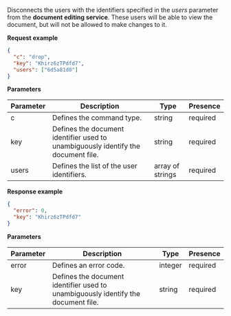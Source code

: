 Disconnects the users with the identifiers specified in the *users* parameter from the **document editing service**. These users will be able to view the document, but will not be allowed to make changes to it.

**Request example**

``` json
{
  "c": "drop",
  "key": "Khirz6zTPdfd7",
  "users": ["6d5a81d0"]
}
```

**Parameters**

| Parameter | Description                                                                       | Type             | Presence |
| --------- | --------------------------------------------------------------------------------- | ---------------- | -------- |
| c         | Defines the command type.                                                         | string           | required |
| key       | Defines the document identifier used to unambiguously identify the document file. | string           | required |
| users     | Defines the list of the user identifiers.                                         | array of strings | required |

**Response example**

``` json
{
  "error": 0,
  "key": "Khirz6zTPdfd7"
}
```

**Parameters**

| Parameter | Description                                                                       | Type    | Presence |
| --------- | --------------------------------------------------------------------------------- | ------- | -------- |
| error     | Defines an error code.                                                            | integer | required |
| key       | Defines the document identifier used to unambiguously identify the document file. | string  | required |
